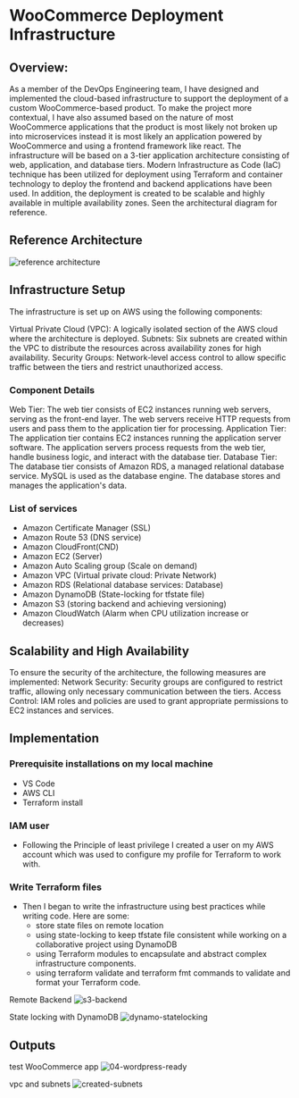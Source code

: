 # WooCommerce Deployment Infrastructure

## Overview:
As a member of the DevOps Engineering team, I have designed and implemented the cloud-based infrastructure to support the deployment of a custom WooCommerce-based product. To make the project more contextual, I have also assumed based on the nature of most WooCommerce applications that the product is most likely not broken up into microservices instead it is most likely an application powered by WooCommerce and using a frontend framework like react. 
The infrastructure will be based on a 3-tier application architecture consisting of web, application, and database tiers. Modern Infrastructure as Code (IaC) technique has been utilized for deployment using Terraform and container technology to deploy the frontend and backend applications have been used. In addition, the deployment is created to be scalable and highly available in multiple availability zones. Seen the architectural diagram for reference. 

## Reference Architecture
![reference architecture](https://github.com/EmmanuelMoshood/BMO-deployment/assets/100259567/9f122f13-ccc4-409e-99f4-b547c17b74e1)



## Infrastructure Setup
The infrastructure is set up on AWS using the following components:

Virtual Private Cloud (VPC): A logically isolated section of the AWS cloud where the architecture is deployed.
Subnets: Six subnets are created within the VPC to distribute the resources across availability zones for high availability.
Security Groups: Network-level access control to allow specific traffic between the tiers and restrict unauthorized access.

### Component Details
Web Tier:
The web tier consists of EC2 instances running web servers, serving as the front-end layer.
The web servers receive HTTP requests from users and pass them to the application tier for processing.
Application Tier:
The application tier contains EC2 instances running the application server software.
The application servers process requests from the web tier, handle business logic, and interact with the database tier.
Database Tier:
The database tier consists of Amazon RDS, a managed relational database service.
MySQL is used as the database engine.
The database stores and manages the application's data.

### List of services
- Amazon Certificate Manager (SSL)
- Amazon Route 53 (DNS service)
- Amazon CloudFront(CND)
- Amazon EC2 (Server)
- Amazon Auto Scaling group (Scale on demand)
- Amazon VPC (Virtual private cloud: Private Network)
- Amazon RDS (Relational database services: Database)
- Amazon DynamoDB (State-locking for tfstate file)
- Amazon S3 (storing backend and achieving versioning)
- Amazon CloudWatch (Alarm when CPU utilization increase or decreases)

## Scalability and High Availability
To ensure the security of the architecture, the following measures are implemented:
Network Security: Security groups are configured to restrict traffic, allowing only necessary communication between the tiers.
Access Control: IAM roles and policies are used to grant appropriate permissions to EC2 instances and services.

## Implementation 
### Prerequisite installations on my local machine
- VS Code
- AWS CLI
- Terraform install

### IAM user
- Following the Principle of least privilege I created a user on my AWS account which was used to configure my profile for Terraform to work with.

### Write Terraform files
- Then I began to write the infrastructure using best practices while writing code. Here are some:
  - store state files on remote location
  - using state-locking to keep tfstate file consistent while working on a collaborative project using DynamoDB
  - using Terraform modules to encapsulate and abstract complex infrastructure components.
  - using terraform validate and terraform fmt commands to validate and format your Terraform code.


Remote Backend
![s3-backend](https://github.com/EmmanuelMoshood/BMO-deployment/assets/100259567/61415695-72ca-45ac-b51c-c9411758b9e1)


State locking with DynamoDB
![dynamo-statelocking](https://github.com/EmmanuelMoshood/BMO-deployment/assets/100259567/f9bf2a9b-97b4-4107-8973-99408fa9be8f)


## Outputs

test WooCommerce app
![04-wordpress-ready](https://github.com/EmmanuelMoshood/BMO-deployment/assets/100259567/7b8e0172-003e-460f-93a5-2a74359cfb9d)

vpc and subnets 
![created-subnets](https://github.com/EmmanuelMoshood/BMO-deployment/assets/100259567/0a57b515-9b33-45c9-9fa6-9a4a2372e56e)




